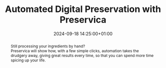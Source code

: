 ---
abstract: 'Still processing your ingredients by hand?


  Preservica will show how, with a few simple clicks, automation takes the drudgery
  away, giving great results every time,  so that you can spend more time spicing
  up your life.'
creators:
- Peter Anderton
date: 2024-09-18 14:25:00+01:00
document_url: null
grand_parent: iPRES
institutions: []
keywords:
- approaches to preservation
- from document to data
landing_page_url: ''
language: eng
layout: publication
license: other open license (explain)
notes_url: https://docs.google.com/document/d/1oGwEZLx1UYUbtMQ5Y_bsh7skzl1XkOIDvzMjo2NBDSI/edit#heading=h.aar4tupij1po
parent: iPRES 2024
publication_type: tool demo
size: null
slides_url: ''
source_name: iPRES
stream_url: https://www.archief.vlaanderen.be/archief/records/dossiers/5acb210228ce4315ae650812d056a482329eb83ed2dc42398a51505dc153be81/documents/455bf375e860488394867726471cd880363eb1e08e0c430b93d4a756efde7bc3
title: Automated Digital Preservation with Preservica
year: 2024
---